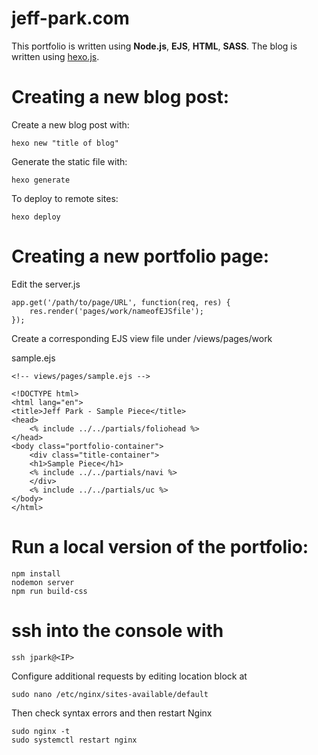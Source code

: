 # jeff-park.com
This portfolio is written using **Node.js**, **EJS**, **HTML**, **SASS**. 
The blog is written using [hexo.js](https://hexo.io/).

#   Creating a new blog post:

Create a new blog post with: 

```
hexo new "title of blog" 
```

Generate the static file with:

```
hexo generate
```

To deploy to remote sites:

```
hexo deploy
```

# Creating a new portfolio page: 

Edit the server.js

```
app.get('/path/to/page/URL', function(req, res) {
    res.render('pages/work/nameofEJSfile');
});
```

Create a corresponding EJS view file under /views/pages/work

sample.ejs
```
<!-- views/pages/sample.ejs -->

<!DOCTYPE html>
<html lang="en">
<title>Jeff Park - Sample Piece</title>
<head>
    <% include ../../partials/foliohead %>
</head>
<body class="portfolio-container">
    <div class="title-container">
    <h1>Sample Piece</h1>
    <% include ../../partials/navi %>
    </div>
    <% include ../../partials/uc %>
</body>
</html>
```

# Run a local version of the portfolio: 

```
npm install
nodemon server
npm run build-css
```

# ssh into the console with 

```
ssh jpark@<IP>
```

Configure additional requests by editing location block at 
```
sudo nano /etc/nginx/sites-available/default
```
Then check syntax errors and then restart Nginx
```
sudo nginx -t
sudo systemctl restart nginx
```